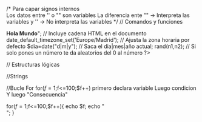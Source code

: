 /* 
  Para capar signos internos \
  Los datos entre '' o "" son variables
  La diferencia ente "" -> Interpreta las variables y '' -> No interpreta las variables
*/
// Comandos y funciones
<?php 
  echo "<a href='https://www.hola.com/'><b>Hola Mundo</b></a>"; // Incluye cadena HTML en el documento
  date_default_timezone_set('Europe/Madrid'); // Ajusta la zona horaria por defecto
  $dia=date("d|m|y"); // Saca el dia|mes|año actual;
  rand(n1,n2); // Si solo pones un número te da aleatorios del 0 al número
?>

// Estructuras lógicas
<?php
  if (condicion) {
    ejecucion;
  } else {
    ejecucion;
  }
?>

//Strings
<?php
  $nom = 'Marcos';
  $ape = "Berrocal";
//Concatenación
  echo "$nombre$ape" //MarcosBerrocal
  echo '$nombre$ape' //$nombre$ape
  echo "$nombre $ape" //Marcos Berrocal
  echo "$nombre.$ape" //MarcosBerrocal (El . concatena)
  echo $nombre.' '.$ape //Marcos Berrocal
?>

//Bucle For
for($f=1;$f<=100;$f++)
primero declara variable
Luego condicion
Y luego "Consecuencia"

for($f=1;$f<=100;$f++){
echo $f;
echo "<br>";
}
